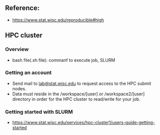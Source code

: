 ## Reference:
- https://www.stat.wisc.edu/reproducible#high

## HPC cluster

### Overview
- bash file(.sh file): commanf to execute job, SLURM

### Getting an account
- Send mail to lab@stat.wisc.edu to request access to the HPC submit nodes.
- Data must reside in the /workspace/[user] or /workspace2/[user] directory in order for the HPC cluster to read/write for your job.


### Getting started with SLURM
- https://www.stat.wisc.edu/services/hpc-cluster1/users-guide-getting-started
